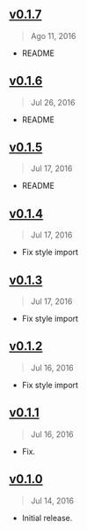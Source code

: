 ## [v0.1.7]
> Ago 11, 2016

- README

[v0.1.7]: https://github.com/jonasantonelli/react-native-swipe-carousel/tree/0.1.7

## [v0.1.6]
> Jul 26, 2016

- README

[v0.1.6]: https://github.com/jonasantonelli/react-native-swipe-carousel/tree/0.1.6

## [v0.1.5]
> Jul 17, 2016

- README

[v0.1.5]: https://github.com/jonasantonelli/react-native-swipe-carousel/tree/0.1.5

## [v0.1.4]
> Jul 17, 2016

- Fix style import

[v0.1.4]: https://github.com/jonasantonelli/react-native-swipe-carousel/tree/0.1.4

## [v0.1.3]
> Jul 17, 2016

- Fix style import

[v0.1.3]: https://github.com/jonasantonelli/react-native-swipe-carousel/tree/0.1.3


## [v0.1.2]
> Jul 16, 2016

- Fix style import

[v0.1.2]: https://github.com/jonasantonelli/react-native-swipe-carousel/tree/0.1.2


## [v0.1.1]
> Jul 16, 2016

- Fix.

[v0.1.1]: https://github.com/jonasantonelli/react-native-swipe-carousel/tree/0.1.1


## [v0.1.0]
> Jul 14, 2016

- Initial release.

[v0.1.0]: https://github.com/jonasantonelli/react-native-swipe-carousel/tree/0.1.0
